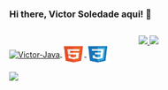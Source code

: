 ### Hi there, Victor Soledade aqui! 👋
##
<div align="center">
    <a href="https://github.com/victorSoledade">
    <img height="180em" src="https://github-readme-stats.vercel.app/api?username=victorSoledade&show_icons=true&theme=dark&include_all_commits=true&count_private=true"/>
    <img height="180em" src="https://github-readme-stats.vercel.app/api/top-langs/?username=victorSoledade&layout=compact&langs_count=7&theme=dark"/>
  </div>
  <div style="display: inline_block">
    <img align="center" alt="Victor-Java"height="30" width="40" src="https://cdn.jsdelivr.net/gh/devicons/devicon/icons/java/java-original.svg" />
    <img align="center" alt="Victor-HTML" height="30" width="40" src="https://raw.githubusercontent.com/devicons/devicon/master/icons/html5/html5-original.svg">
    <img align="center" alt="Victor-CSS" height="30" width="40" src="https://raw.githubusercontent.com/devicons/devicon/master/icons/css3/css3-original.svg">
  </div>
<br>
  <div>
    <a href="https://www.linkedin.com/in/victor-soledade-761261232" target="_blank"><img src="https://img.shields.io/badge/-LinkedIn-%230077B5?style=for-the-badge&logo=linkedin&logoColor=white" target="_blank"></a> 
  </div>



<!--
**victorSoledade/victorSoledade** is a ✨ _special_ ✨ repository because its `README.md` (this file) appears on your GitHub profile.

Here are some ideas to get you started:

- 🔭 I’m currently working on ...
- 🌱 I’m currently learning ...
- 👯 I’m looking to collaborate on ...
- 🤔 I’m looking for help with ...
- 💬 Ask me about ...
- 📫 How to reach me: ...
- 😄 Pronouns: ...
- ⚡ Fun fact: ...
-->
